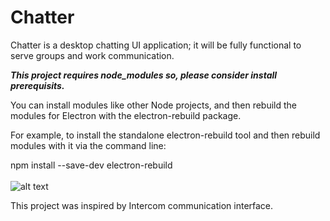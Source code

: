 # Chatter
Chatter is a desktop chatting UI application; it will be fully functional to serve groups and work communication.<br />

***This project requires node_modules so, please consider install prerequisits.***<br />

You can install modules like other Node projects, and then rebuild the modules for Electron with the electron-rebuild package.<br />

For example, to install the standalone electron-rebuild tool and then rebuild modules with it via the command line:<br />

npm install --save-dev electron-rebuild<br />
<br />
![alt text](https://i.imgur.com/M20Dr8t.png)<br />

This project was inspired by Intercom communication interface. <br/>
